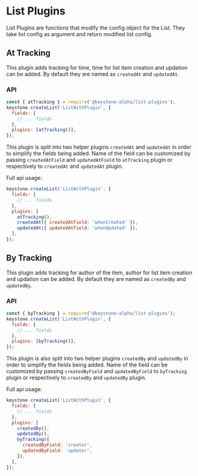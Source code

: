 <!--[meta]
section: packages
title: List Plugins
[meta]-->

# List Plugins

List Plugins are functions that modify the config object for the List. They take list config as argument and return modified list config.

## At Tracking

This plugin adds tracking for time, time for list item creation and updation can be added. By default they are named as `createdAt` and `updatedAt`.

### API

```js
const { atTracking } = require('@keystone-alpha/list-plugins');
keystone.createList('ListWithPlugin', {
  fields: {
    // ... fields
  },
  plugins: [atTracking()],
});
```

This plugin is split into two helper plugins `createdAt` and `updatedAt` in order to simplify the fields being added. Name of the field can be customized by passing `createdAtField` and `updatedAtField` to `atTracking` plugin or respectively to `createdAt` and `updatedAt` plugin.

Full api usage:

```js
keystone.createList('ListWithPlugin', {
  fields: {
    // ... fields
  },
  plugins: [
    atTracking(),
    createdAt({ createdAtField: 'whenCreated' }),
    updatedAt({ updatedAtField: 'whenUpdated' }),
  ],
});
```

## By Tracking

This plugin adds tracking for author of the item, author for list item creation and updation can be added. By default they are named as `createdBy` and `updatedBy`.

### API

```js
const { byTracking } = require('@keystone-alpha/list-plugins');
keystone.createList('ListWithPlugin', {
  fields: {
    // ... fields
  },
  plugins: [byTracking()],
});
```

This plugin is also split into two helper plugins `createdBy` and `updatedBy` in order to simplify the fields being added. Name of the field can be customized by passing `createdByField` and `updatedByField` to `byTracking` plugin or respectively to `createdBy` and `updatedBy` plugin.

Full api usage:

```js
keystone.createList('ListWithPlugin', {
  fields: {
    // ... fields
  },
  plugins: [
    createdBy(),
    updatedBy(),
    byTracking({
      createdByField: 'creator',
      updatedByField: 'updater',
    }),
  ],
});
```
